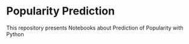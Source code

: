 # Popularity Prediction
This repository presents Notebooks about Prediction of Popularity with Python
